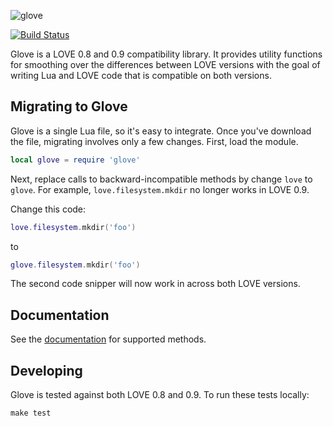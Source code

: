 ![glove](http://i.imgur.com/ziiJIX6.png)

[![Build Status](https://travis-ci.org/stackmachine/glove.png?branch=master)](https://travis-ci.org/stackmachine/glove)

Glove is a LOVE 0.8 and 0.9 compatibility library. It provides utility
functions for smoothing over the differences between LOVE versions with the
goal of writing Lua and LOVE code that is compatible on both versions.

## Migrating to Glove

Glove is a single Lua file, so it's easy to integrate. Once you've download the
file, migrating involves only a few changes. First, load the module.

```lua
local glove = require 'glove'
```

Next, replace calls to backward-incompatible methods by change `love` to
`glove`. For example, `love.filesystem.mkdir` no longer works in LOVE 0.9. 

Change this code:

```lua
love.filesystem.mkdir('foo')
```

to

```lua
glove.filesystem.mkdir('foo')
```

The second code snipper will now work in across both LOVE versions.

## Documentation

See the [documentation](https://github.com/stackmachine/glove/wiki/Supported-Methods-and-Modules) for supported methods.

## Developing

Glove is tested against both LOVE 0.8 and 0.9. To run these tests locally:

    make test
